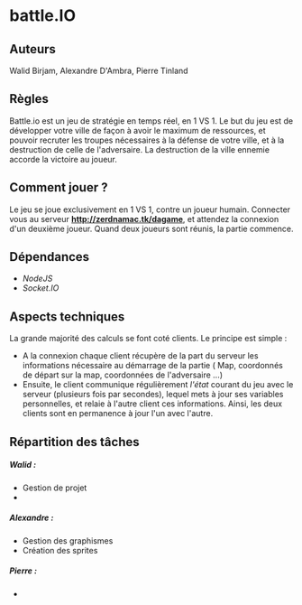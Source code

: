 # battle.IO
## Auteurs 
  Walid Birjam, Alexandre D'Ambra, Pierre Tinland
  
## Règles
  Battle.io est un jeu de stratégie en temps réel, en 1 VS 1.
  Le but du jeu est de développer votre ville de façon à avoir le maximum de ressources, et pouvoir recruter les troupes nécessaires
  à la défense de votre ville, et à la destruction de celle de l'adversaire.
  La destruction de la ville ennemie accorde la victoire au joueur.

## Comment jouer ?
  Le jeu se joue exclusivement en 1 VS 1, contre un joueur humain.
  Connecter vous au serveur **http://zerdnamac.tk/dagame**, et attendez la connexion d'un  deuxième joueur.
  Quand deux joueurs sont réunis, la partie commence.

## Dépendances
- *NodeJS*
- *Socket.IO*

## Aspects techniques
La grande majorité des calculs se font coté clients. 
Le principe est simple :
  - A la connexion chaque client récupère de la part du serveur les informations nécessaire au démarrage de la partie ( Map, coordonnés de départ sur la map, coordonnées de l'adversaire ...)
  - Ensuite, le client communique régulièrement *l'état* courant du jeu avec le serveur (plusieurs fois par secondes), lequel mets à jour ses variables personnelles, et relaie à l'autre client ces informations. Ainsi, les deux clients sont en permanence à jour l'un avec l'autre. 


## Répartition des tâches
##### Walid :
  - Gestion de projet
  - 
  
##### Alexandre :
  - Gestion des graphismes
  - Création des sprites

##### Pierre :
  - 
  

